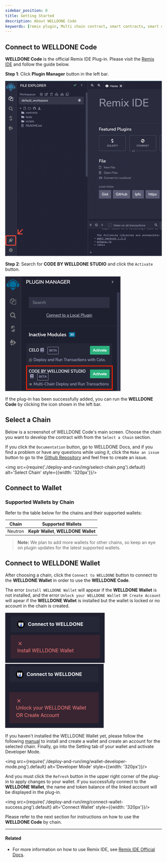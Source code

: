 ```yaml
---
sidebar_position: 0
title: Getting Started
description: About WELLDONE Code
keywords: [remix plugin, Multi chain contract, smart contracts, smart contracts ide]
---
```


## Connect to WELLDONE Code

**WELLDONE Code** is the official Remix IDE Plug-in. Please visit the [Remix IDE](https://remix.ethereum.org/) and follow the guide below.

**Step 1**: Click **Plugin Manager** button in the left bar.

![Plugin Manager](deploy-and-run/img/plugin-manager.png?raw=true 'Plugin Manager')

**Step 2**: Search for **CODE BY WELLDONE STUDIO** and click the `Activate` button.

![Activate Plugin](deploy-and-run/img/activate-plugin.png?raw=true 'Activate Plugin')

If the plug-in has been successfully added, you can run the **WELLDONE Code** by clicking the icon shown in the left bar.

## Select a Chain

Below is a screenshot of WELLDONE Code's main screen. Choose the chain you want to develop the contract with from the `Select a Chain` section.

If you click the `Documentation` button, go to WELLDONE Docs, and if you find a problem or have any questions while using it, click the `Make an issue` button to go to the [Github Repository](https://github.com/welldonestudio/welldonestudio.github.io) and feel free to create an issue.

<img src={require('./deploy-and-run/img/select-chain.png').default} alt='Select Chain' style={{width: '320px'}}/>

## Connect to Wallet

### Supported Wallets by Chain

Refer to the table below for the chains and their supported wallets:

| Chain       | Supported Wallets        |
|-------------|--------------------------|
| Neutron     | **Keplr Wallet**, **WELLDONE Wallet**         |

> **Note:** We plan to add more wallets for other chains, so keep an eye on plugin updates for the latest supported wallets.

## Connect to WELLDONE Wallet

After choosing a chain, click the `Connect to WELLDONE` button to connect to the **WELLDONE Wallet** in order to use the **WELLDONE Code**.

The error `Install WELLDONE Wallet` will appear if the **WELLDONE Wallet** is not installed, and the error `Unlock your WELLDONE Wallet OR Create Account` will apear if the **WELLDONE Wallet** is installed but the wallet is locked or no account in the chain is created.

![Connect Wallet Install Error](deploy-and-run/img/connect-wallet-notinstall.png?raw=true 'Connect Wallet Install Error')
![Connect Wallet Locked](deploy-and-run/img/connect-wallet-lock.png?raw=true 'Connect Wallet Locked')

If you haven't installed the WELLDONE Wallet yet, please follow the following [manual](https://docs.welldonestudio.io/wallet/manual/) to install and create a wallet and create an account for the selected chain. 
Finally, go into the Setting tab of your wallet and activate Developer Mode.

<img src={require('./deploy-and-run/img/wallet-developer-mode.png').default} alt='Developer Mode' style={{width: '320px'}}/>

And you must click the `Refresh` button in the upper right corner of the plug-in to apply changes to your wallet. If you successfully connect to the **WELLDONE Wallet**, the name and token balance of the linked account will be displayed in the plug-in.

<img src={require('./deploy-and-run/img/connect-wallet-success.png').default} alt='Connect Wallet' style={{width: '320px'}}/>

Please refer to the next section for instructions on how to use the **WELLDONE Code** by chain.

---

#### Related

- For more information on how to use Remix IDE, see [Remix IDE Official Docs](https://remix-ide.readthedocs.io/en/latest/).
